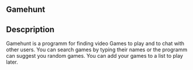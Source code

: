 ## Gamehunt


## Descpription
Gamehunt is a programm for finding video Games to play and to chat with other users. You can search games by typing their names or the programm can suggest you random games. You can add your games to a list to play later.


